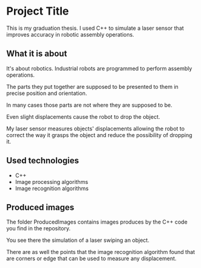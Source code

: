 # Project Title

This is my graduation thesis. I used C++ to simulate a laser sensor that improves accuracy in robotic assembly operations.

## What it is about

It's about robotics. Industrial robots are programmed to perform assembly operations.

The parts they put together are supposed to be presented to them in precise position and orientation. 

In many cases those parts are not where they are supposed to be.

Even slight displacements cause the robot to drop the object.

My laser sensor measures objects' displacements allowing the robot to correct the way it grasps the object and reduce the possibility of dropping it.

## Used technologies

* C++
* Image processing algorithms
* Image recognition algorithms 

## Produced images

The folder ProducedImages contains images produces by the C++ code you find in the repository.

You see there the simulation of a laser swiping an object.

There are as well the points that the image recognition algorithm found that are corners or edge that can be used to measure any displacement.





